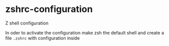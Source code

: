 # zshrc-configuration
Z shell configuration

In oder to activate the configuration make zsh the default shell and create a file `.zshrc` with configuration inside
